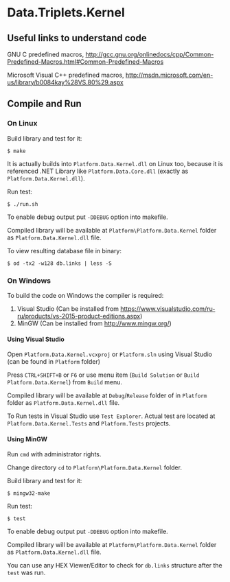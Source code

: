 # Data.Triplets.Kernel

## Useful links to understand code

GNU C predefined macros, http://gcc.gnu.org/onlinedocs/cpp/Common-Predefined-Macros.html#Common-Predefined-Macros

Microsoft Visual C++ predefined macros, http://msdn.microsoft.com/en-us/library/b0084kay%28VS.80%29.aspx

## Compile and Run

### On Linux

Build library and test for it:
```
$ make
```

It is actually builds into `Platform.Data.Kernel.dll` on Linux too, because it is referenced .NET Library like `Platform.Data.Core.dll` (exactly as `Platform.Data.Kernel.dll`).

Run test:
```
$ ./run.sh
```

To enable debug output put `-DDEBUG` option into makefile.

Compiled library will be available at `Platform\Platform.Data.Kernel` folder as `Platform.Data.Kernel.dll` file.

To view resulting database file in binary:
```
$ od -tx2 -w128 db.links | less -S
```

### On Windows

To build the code on Windows the compiler is required:

1. Visual Studio (Can be installed from https://www.visualstudio.com/ru-ru/products/vs-2015-product-editions.aspx)
2. MinGW (Can be installed from http://www.mingw.org/)

#### Using Visual Studio

Open `Platform.Data.Kernel.vcxproj` or `Platform.sln` using Visual Studio (can be found in `Platform` folder)

Press `CTRL+SHIFT+B` or `F6` or use menu item (`Build Solution` or `Build Platform.Data.Kernel`) from `Build` menu.

Compiled library will be available at `Debug`/`Release` folder of in `Platform` folder as `Platform.Data.Kernel.dll` file.

To Run tests in Visual Studio use `Test Explorer`. Actual test are located at `Platform.Data.Kernel.Tests` and `Platform.Tests` projects.

#### Using MinGW

Run `cmd` with administrator rights.

Change directory `cd` to `Platform\Platform.Data.Kernel` folder.

Build library and test for it:
```
$ mingw32-make
```

Run test:
```
$ test
```

To enable debug output put `-DDEBUG` option into makefile.

Compiled library will be available at `Platform\Platform.Data.Kernel` folder as `Platform.Data.Kernel.dll` file.

You can use any HEX Viewer/Editor to check for `db.links` structure after the `test` was run.
